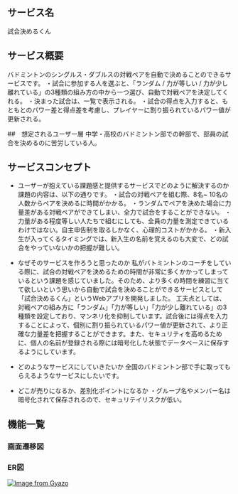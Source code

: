 ## サービス名
試合決めるくん

## サービス概要
バドミントンのシングルス・ダブルスの対戦ペアを自動で決めることのできるサービスです。
・試合に参加する人を選ぶと、「ランダム / 力が等しい / 力が少し離れている」の3種類の組み方の中から一つ選び、自動で対戦ペアを決定してくれる。
・決まった試合は、一覧で表示される。
・試合の得点を入力すると、もともとのパワー差と得点差を考慮し、プレイヤーに割り振られているパワー値が更新される。

##　想定されるユーザー層
中学・高校のバドミントン部での幹部で、部員の試合を決めるのに苦労している人。

## サービスコンセプト
* ユーザーが抱えている課題感と提供するサービスでどのように解決するのか
課題の内容は、以下の通りです。
・試合の対戦ペアを組む際、8名~ 10名の人数からペアを決めるに時間がかかる。
・ランダムでペアを決めた場合に力量差がある対戦ペアができてしまい、全力で試合をすることができない。
・力量がある程度等しい人たちで組むにしても、全員の力量を測定できているわけではない。自主申告制を取るしかなく、心理的コストがかかる。
・新入生が入ってくるタイミングでは、新入生の名前を覚えるのも大変で、どの試合をやっていないかの把握が難しい。

* なぜそのサービスを作ろうと思ったのか
私がバトミントンのコーチをしている際に、試合の対戦ペアを決めるための時間が非常に多くかかってしまっているという課題を感じていました。そのため、より多くの時間を練習に当てて欲しいという思いから自動で試合を決めることができるサービスとして「試合決めるくん」というWebアプリを開発しました。
工夫点としては、対戦ペアの組み方に「ランダム」「力が等しい」「力が少し離れている」の3種類を設定しており、マンネリ化を抑制しています。試合後には得点を入力することによって、個別に割り振られているパワー値が更新されて、より正確な力量差を把握することができます。また、セキュリティを高めるために、個人の名前が登録される際には暗号化した状態でデータベースに保存するようにしています。

* どのようなサービスにしていきたいか
全国のバドミントン部で手に取ってもらえるようなサービスにしたいです。

* どこが売りになるか、差別化ポイントになるか
・グループ名やメンバー名は暗号化されて保存されるので、セキュリテイリスクが低い。

## 機能一覧


### 画面遷移図

### ER図
[![Image from Gyazo](https://i.gyazo.com/f1c6002ce0c53cd1f620643fbf7d9cd7.jpg)](https://gyazo.com/f1c6002ce0c53cd1f620643fbf7d9cd7)

